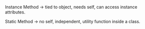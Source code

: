 Instance Method → tied to object, needs self, can access instance attributes.

Static Method → no self, independent, utility function inside a class.
